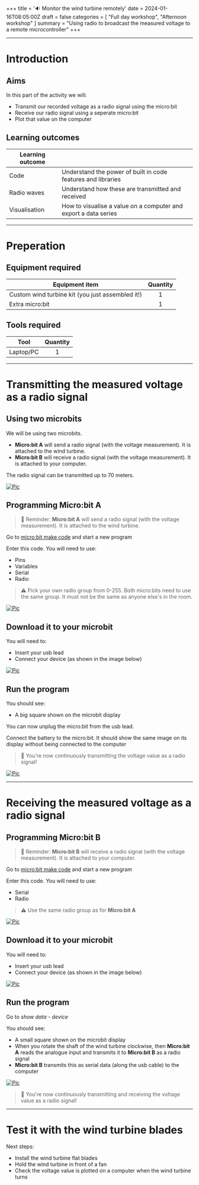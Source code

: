 +++
title = '🔉 Monitor the wind turbine remotely'
date = 2024-01-16T08:05:00Z
draft = false
categories = [ "Full day workshop", "Afternoon workshop" ]
summary = "Using radio to broadcast the measured voltage to a remote microcontroller"
+++

---

# Introduction

## Aims
In this part of the activity we will:
* Transmit our recorded voltage as a radio signal using the micro:bit
* Receive our radio signal using a seperate micro:bit
* Plot that value on the computer

## Learning outcomes

| Learning outcome |                                                                 |
| ---------------- | --------------------------------------------------------------- |
| Code             | Understand the power of built in code features and libraries    |
| Radio waves      | Understand how these are transmitted and received               |
| Visualisation    | How to visualise a value on a computer and export a data series |
---

# Preperation

## Equipment required

| Equipment item                                   | Quantity |
| ------------------------------------------------ | :------: |
| Custom wind turbine kit (you just assembled it!) |    1     |
| Extra micro:bit                                  |    1     |

## Tools required

| Tool      | Quantity |
| --------- | :------: |
| Laptop/PC |    1     |

---

# Transmitting the measured voltage as a radio signal

## Using two microbits

We will be using two microbits. 

* **Micro:bit A** will send a radio signal (with the voltage measurement). It is attached to the wind turbine.
* **Micro:bit B** will receive a radio signal (with the voltage measurement). It is attached to your computer.

The radio signal can be transmitted up to 70 meters.

[![Pic](/images/monitor_wind_turbine_remotely/microbit_radio_sender_receiver_v1.png)](/images/monitor_wind_turbine_remotely/microbit_radio_sender_receiver_v1.png)

## Programming Micro:bit A

> :elephant: Reminder: **Micro:bit A** will send a radio signal (with the voltage measurement). It is attached to the wind turbine.

Go to [micro:bit make code](https://makecode.microbit.org) and start a new program

Enter this code. You will need to use:
* Pins
* Variables
* Serial
* Radio

> :warning: Pick your own radio group from 0-255. Both micro:bits need to use the same group. It must not be the same as anyone else's in the room.

[![Pic](/images/monitor_wind_turbine_remotely/code_radio_send_voltage_v2.png)](/images/monitor_wind_turbine_remotely/code_radio_send_voltage_v2.png)

## Download it to your microbit

You will need to:
* Insert your usb lead
* Connect your device (as shown in the image below)

[![Pic](/images/using_microcontroller_to_monitor_velocity/connect_device_v1.png)](/images/using_microcontroller_to_monitor_velocity/connect_device_v1.png)

## Run the program

You should see:
* A big square shown on the microbit display

You can now unplug the micro:bit from the usb lead. 

Connect the battery to the micro:bit. It should show the same image on its display without being connected to the computer

> :satellite: You're now continuously transmitting the voltage value as a radio signal!

[![Pic](/images/monitor_wind_turbine_remotely/microbit_A_transmit_v1.jpg)](/images/monitor_wind_turbine_remotely/microbit_A_transmit_v1.jpg)

---

# Receiving the measured voltage as a radio signal

## Programming Micro:bit B

> :elephant: Reminder: **Micro:bit B** will receive a radio signal (with the voltage measurement). It is attached to your computer.

Go to [micro:bit make code](https://makecode.microbit.org) and start a new program

Enter this code. You will need to use:
* Serial
* Radio

> :warning: Use the same radio group as for **Micro:bit A**

[![Pic](/images/monitor_wind_turbine_remotely/code_radio_receive_voltage_v2.png)](/images/monitor_wind_turbine_remotely/code_radio_receive_voltage_v2.png)

## Download it to your microbit

You will need to:
* Insert your usb lead
* Connect your device (as shown in the image below)

[![Pic](/images/using_microcontroller_to_monitor_velocity/connect_device_v1.png)](/images/using_microcontroller_to_monitor_velocity/connect_device_v1.png)

## Run the program

Go to *show data - device*

You should see:
* A small square shown on the microbit display
* When you rotate the shaft of the wind turbine clockwise, then **Micro:bit A** reads the analogue input and transmits it to **Micro:bit B** as a radio signal
* **Micro:bit B** transmits this as serial data (along the usb cable) to the computer

[![Pic](/images/monitor_wind_turbine_remotely/serial_data_received_radio_v1.png)](/images/monitor_wind_turbine_remotely/serial_data_received_radio_v1.png)

> :tada: You're now continuously transmitting and receiving the voltage value as a radio signal!

---

# Test it with the wind turbine blades

Next steps:

* Install the wind turbine flat blades
* Hold the wind turbine in front of a fan
* Check the voltage value is plotted on a computer when the wind turbine turns